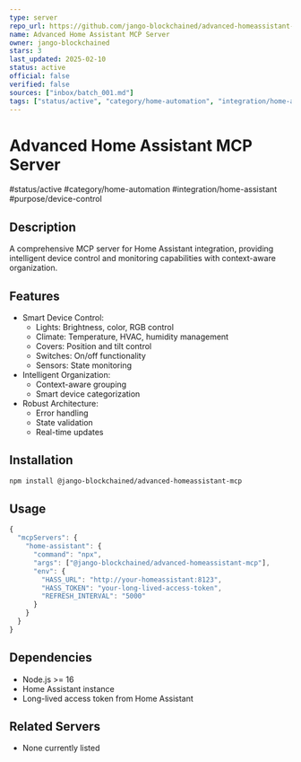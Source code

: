 ```yaml
---
type: server
repo_url: https://github.com/jango-blockchained/advanced-homeassistant-mcp
name: Advanced Home Assistant MCP Server
owner: jango-blockchained
stars: 3
last_updated: 2025-02-10
status: active
official: false
verified: false
sources: ["inbox/batch_001.md"]
tags: ["status/active", "category/home-automation", "integration/home-assistant", "purpose/device-control"]
---
```


# Advanced Home Assistant MCP Server

#status/active #category/home-automation #integration/home-assistant #purpose/device-control

## Description

A comprehensive MCP server for Home Assistant integration, providing intelligent device control and monitoring capabilities with context-aware organization.

## Features

- Smart Device Control:
  - Lights: Brightness, color, RGB control
  - Climate: Temperature, HVAC, humidity management
  - Covers: Position and tilt control
  - Switches: On/off functionality
  - Sensors: State monitoring
- Intelligent Organization:
  - Context-aware grouping
  - Smart device categorization
- Robust Architecture:
  - Error handling
  - State validation
  - Real-time updates

## Installation

```bash
npm install @jango-blockchained/advanced-homeassistant-mcp
```

## Usage

```javascript
{
  "mcpServers": {
    "home-assistant": {
      "command": "npx",
      "args": ["@jango-blockchained/advanced-homeassistant-mcp"],
      "env": {
        "HASS_URL": "http://your-homeassistant:8123",
        "HASS_TOKEN": "your-long-lived-access-token",
        "REFRESH_INTERVAL": "5000"
      }
    }
  }
}
```

## Dependencies

- Node.js >= 16
- Home Assistant instance
- Long-lived access token from Home Assistant

## Related Servers

- None currently listed